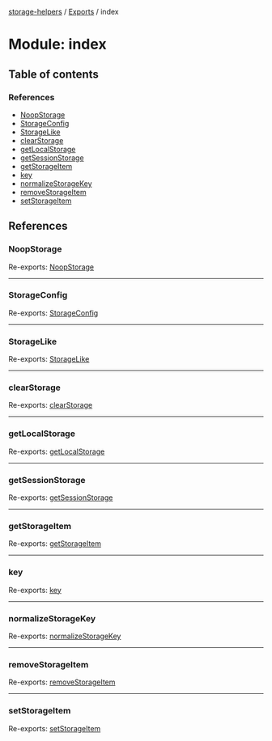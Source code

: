 [storage-helpers](/docs/README.md) / [Exports](/docs/modules.md) / index

# Module: index

## Table of contents

### References

- [NoopStorage](/docs/modules/index.md#noopstorage)
- [StorageConfig](/docs/modules/index.md#storageconfig)
- [StorageLike](/docs/modules/index.md#storagelike)
- [clearStorage](/docs/modules/index.md#clearstorage)
- [getLocalStorage](/docs/modules/index.md#getlocalstorage)
- [getSessionStorage](/docs/modules/index.md#getsessionstorage)
- [getStorageItem](/docs/modules/index.md#getstorageitem)
- [key](/docs/modules/index.md#key)
- [normalizeStorageKey](/docs/modules/index.md#normalizestoragekey)
- [removeStorageItem](/docs/modules/index.md#removestorageitem)
- [setStorageItem](/docs/modules/index.md#setstorageitem)

## References

### NoopStorage

Re-exports: [NoopStorage](/docs/modules/storage_helpers.md#noopstorage)

___

### StorageConfig

Re-exports: [StorageConfig](/docs/interfaces/storage_helpers.storageconfig.md)

___

### StorageLike

Re-exports: [StorageLike](/docs/interfaces/storage_helpers.storagelike.md)

___

### clearStorage

Re-exports: [clearStorage](/docs/modules/storage_helpers.md#clearstorage)

___

### getLocalStorage

Re-exports: [getLocalStorage](/docs/modules/storage_helpers.md#getlocalstorage)

___

### getSessionStorage

Re-exports: [getSessionStorage](/docs/modules/storage_helpers.md#getsessionstorage)

___

### getStorageItem

Re-exports: [getStorageItem](/docs/modules/storage_helpers.md#getstorageitem)

___

### key

Re-exports: [key](/docs/modules/storage_helpers.md#key)

___

### normalizeStorageKey

Re-exports: [normalizeStorageKey](/docs/modules/storage_helpers.md#normalizestoragekey)

___

### removeStorageItem

Re-exports: [removeStorageItem](/docs/modules/storage_helpers.md#removestorageitem)

___

### setStorageItem

Re-exports: [setStorageItem](/docs/modules/storage_helpers.md#setstorageitem)
